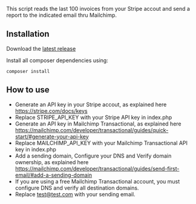This script reads the last 100 invoices from your Stripe accout and send a report to the indicated email thru Mailchimp.

<h2>Installation</h2>

Download the <a href="https://github.com/davidmorles/gitkraken2mailchimp/releases">latest release</a>

Install all composer dependencies using:

<pre><code>composer install</code></pre>

<h2>How to use</h2>

- Generate an API key in your Stripe accout, as explained here https://stripe.com/docs/keys
- Replace STRIPE_API_KEY with your Stripe API key in index.php
- Generate an API key in Mailchimp Transactional, as explained here https://mailchimp.com/developer/transactional/guides/quick-start/#generate-your-api-key
- Replace MAILCHIMP_API_KEY with your Mailchimp Transactional API key in index.php
- Add a sending domain, Configure your DNS and Verify domain ownership, as explained here https://mailchimp.com/developer/transactional/guides/send-first-email/#add-a-sending-domain
- If you are using a free Mailchimp Transactional account, you must configure DNS and verify all destination domains.
- Replace test@test.com with your sending email.
